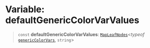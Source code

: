 # Variable: defaultGenericColorVarValues

> `const` **defaultGenericColorVarValues**: [`MapLeafNodes`](../type-aliases/MapLeafNodes.md)\<*typeof* [`genericColorVars`](genericColorVars.md), `string`\>
